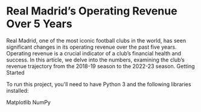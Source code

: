 # Real Madrid’s Operating Revenue Over 5 Years
Real Madrid, one of the most iconic football clubs in the world, has seen significant changes in its operating revenue over the past five years. Operating revenue is a crucial indicator of a club’s financial health and success. In this article, we delve into the numbers, examining the club’s revenue trajectory from the 2018-19 season to the 2022-23 season.
Getting Started

To run this project, you'll need to have Python 3 and the following libraries installed:

Matplotlib
NumPy
